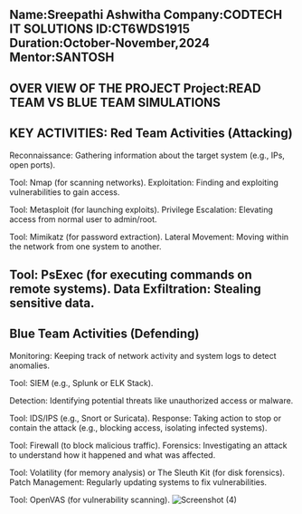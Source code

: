 Name:Sreepathi Ashwitha 
Company:CODTECH IT SOLUTIONS 
ID:CT6WDS1915
Duration:October-November,2024
Mentor:SANTOSH
-------------------------------------------------------------------------------------------------------------------
OVER VIEW OF THE PROJECT
Project:READ TEAM VS BLUE TEAM SIMULATIONS
---------------------------------------------------------------------------------------------------------------
KEY ACTIVITIES:
Red Team Activities (Attacking)
-------------------------------------------------------------------------------------
Reconnaissance: Gathering information about the target system (e.g., IPs, open ports).

Tool: Nmap (for scanning networks).
Exploitation: Finding and exploiting vulnerabilities to gain access.

Tool: Metasploit (for launching exploits).
Privilege Escalation: Elevating access from normal user to admin/root.

Tool: Mimikatz (for password extraction).
Lateral Movement: Moving within the network from one system to another.

Tool: PsExec (for executing commands on remote systems).
Data Exfiltration: Stealing sensitive data.
-----------------------------------------------------------------------------------------
Blue Team Activities (Defending)
-----------------------------------------------------------------------------------------
Monitoring: Keeping track of network activity and system logs to detect anomalies.

Tool: SIEM (e.g., Splunk or ELK Stack).

Detection: Identifying potential threats like unauthorized access or malware.

Tool: IDS/IPS (e.g., Snort or Suricata).
Response: Taking action to stop or contain the attack (e.g., blocking access, isolating infected systems).

Tool: Firewall (to block malicious traffic).
Forensics: Investigating an attack to understand how it happened and what was affected.

Tool: Volatility (for memory analysis) or The Sleuth Kit (for disk forensics).
Patch Management: Regularly updating systems to fix vulnerabilities.

Tool: OpenVAS (for vulnerability scanning).
![Screenshot (4)](https://github.com/user-attachments/assets/1e1a7b40-cdcc-4d23-926b-69327ae1e527)
